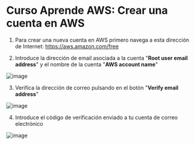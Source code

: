# Curso Aprende AWS: Crear una cuenta en AWS

1. Para crear una nueva cuenta en AWS primero navega a esta dirección de Internet: https://aws.amazon.com/free

2. Introduce la dirección de email asociada a la cuenta "**Root user email address**" y el nombre de la cuenta "**AWS account name**" 

![image](https://github.com/user-attachments/assets/b236e518-7588-465b-8fbb-53e006c08844)

3. Verifica la dirección de correo pulsando en el botón "**Verify email address**"

![image](https://github.com/user-attachments/assets/1aef9bce-1217-4d32-a2c0-e0b4d6421002)

4. Introduce el código de verificación enviado a tu cuenta de correo electrónico

![image](https://github.com/user-attachments/assets/1e8d15cb-2d9d-464f-9fe9-8df9e9f56552)

